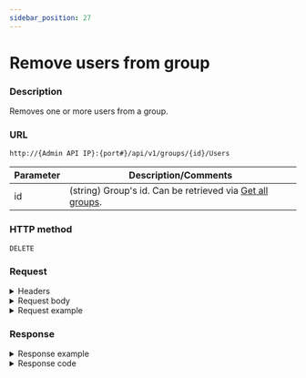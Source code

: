 ```yaml
---
sidebar_position: 27
---
```


# Remove users from group

### Description

Removes one or more users from a group.

### URL

`http://{Admin API IP}:{port#}/api/v1/groups/{id}/Users`

| Parameter | Description/Comments |
| --- | --- |
| id | (string) Group's id. Can be retrieved via [Get all groups](./get-all-groups.md). |

### HTTP method

`DELETE`

### Request

<details>
<summary>Headers</summary>

Example header format:

`Authorization: Basic <authorization token returned from the login method>`

`Content-Type: application/json`

</details>

<details>
<summary>Request body</summary>

| Parameter | Description/Comments |
| --- | --- |
| Id | (string) User's id. Can be retrieved via [Get group's users](./get-group-users.md). |
</details>

<details>
<summary>Request example</summary>

```javascript
{
  "Users": [
    {
      "Id": 0
    }
  ]
}
```
</details>

### Response

<details>
<summary>Response example</summary>

```javascript
{
    "Errors": []
}
```
</details>

<details>
<summary>Response code</summary>

```javascript
200 OK
```
</details>